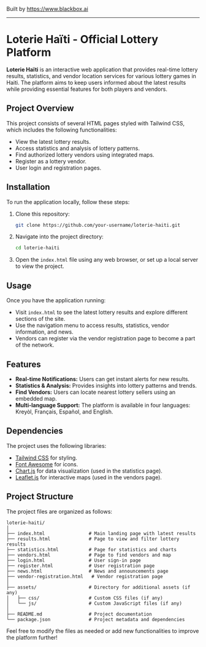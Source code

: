 
Built by https://www.blackbox.ai

---

# Loterie Haïti - Official Lottery Platform

**Loterie Haïti** is an interactive web application that provides real-time lottery results, statistics, and vendor location services for various lottery games in Haiti. The platform aims to keep users informed about the latest results while providing essential features for both players and vendors.

## Project Overview

This project consists of several HTML pages styled with Tailwind CSS, which includes the following functionalities:
- View the latest lottery results.
- Access statistics and analysis of lottery patterns.
- Find authorized lottery vendors using integrated maps.
- Register as a lottery vendor.
- User login and registration pages.

## Installation

To run the application locally, follow these steps:

1. Clone this repository:
   ```bash
   git clone https://github.com/your-username/loterie-haiti.git
   ```

2. Navigate into the project directory:
   ```bash
   cd loterie-haiti
   ```

3. Open the `index.html` file using any web browser, or set up a local server to view the project.

## Usage

Once you have the application running:
- Visit `index.html` to see the latest lottery results and explore different sections of the site.
- Use the navigation menu to access results, statistics, vendor information, and news.
- Vendors can register via the vendor registration page to become a part of the network.

## Features

- **Real-time Notifications:** Users can get instant alerts for new results.
- **Statistics & Analysis:** Provides insights into lottery patterns and trends.
- **Find Vendors:** Users can locate nearest lottery sellers using an embedded map.
- **Multi-language Support:** The platform is available in four languages: Kreyòl, Français, Español, and English.

## Dependencies

The project uses the following libraries:
- [Tailwind CSS](https://tailwindcss.com/) for styling.
- [Font Awesome](https://fontawesome.com/) for icons.
- [Chart.js](https://www.chartjs.org/) for data visualization (used in the statistics page).
- [Leaflet.js](https://leafletjs.com/) for interactive maps (used in the vendors page).

## Project Structure

The project files are organized as follows:

```
loterie-haiti/
│
├── index.html                # Main landing page with latest results
├── results.html              # Page to view and filter lottery results
├── statistics.html           # Page for statistics and charts
├── vendors.html              # Page to find vendors and map
├── login.html                # User sign-in page
├── register.html             # User registration page
├── news.html                 # News and announcements page
├── vendor-registration.html   # Vendor registration page
│
├── assets/                   # Directory for additional assets (if any)
│   ├── css/                  # Custom CSS files (if any)
│   └── js/                   # Custom JavaScript files (if any)
│
├── README.md                 # Project documentation
└── package.json              # Project metadata and dependencies
```

Feel free to modify the files as needed or add new functionalities to improve the platform further!